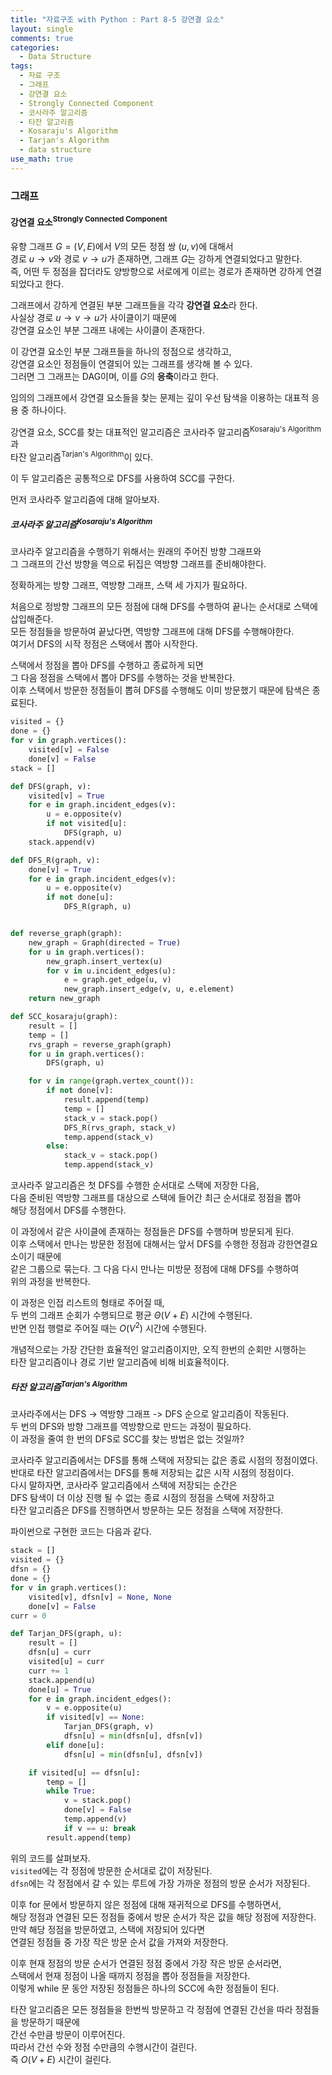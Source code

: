 ```yaml
---
title: "자료구조 with Python : Part 8-5 강연결 요소"
layout: single
comments: true
categories:
  - Data Structure
tags:
  - 자료 구조
  - 그래프
  - 강연결 요소
  - Strongly Connected Component
  - 코사라주 알고리즘
  - 타잔 알고리즘
  - Kosaraju's Algorithm
  - Tarjan's Algorithm
  - data structure
use_math: true
---
```


### 그래프

#### 강연결 요소<sup>Strongly Connected Component</sup>

유향 그래프 $G=(V, E)$에서 $V$의 모든 정점 쌍 $(u, v)$에 대해서  
경로 $u \to v$와 경로 $v \to u$가 존재하면, 그래프 $G$는 강하게 연결되었다고 말한다.  
즉, 어떤 두 정점을 잡더라도 양방향으로 서로에게 이르는 경로가 존재하면 강하게 연결되었다고 한다.  

그래프에서 강하게 연결된 부분 그래프들을 각각 **강연결 요소**라 한다.  
사실상 경로 $u \to v \to u$가 사이클이기 때문에  
강연결 요소인 부분 그래프 내에는 사이클이 존재한다.  

이 강연결 요소인 부분 그래프들을 하나의 정점으로 생각하고,  
강연결 요소인 정점들이 연결되어 있는 그래프를 생각해 볼 수 있다.  
그러면 그 그래프는 DAG이며, 이를 $G$의 **응축**이라고 한다.  

임의의 그래프에서 강연결 요소들을 찾는 문제는 깊이 우선 탐색을 이용하는 대표적 응용 중 하나이다.  

강연결 요소, SCC를 찾는 대표적인 알고리즘은 코사라주 알고리즘<sup>Kosaraju's Algorithm</sup>과  
타잔 알고리즘<sup>Tarjan's Algorithm</sup>이 있다.

이 두 알고리즘은 공통적으로 DFS를 사용하여 SCC를 구한다.  

먼저 코사라주 알고리즘에 대해 알아보자.

##### 코사라주 알고리즘<sup>Kosaraju's Algorithm</sup>

코사라주 알고리즘을 수행하기 위해서는 원래의 주어진 방향 그래프와  
그 그래프의 간선 방향을 역으로 뒤집은 역방향 그래프를 준비해야한다.

정확하게는 방향 그래프, 역방향 그래프, 스택 세 가지가 필요하다.  

처음으로 정방향 그래프의 모든 정점에 대해 DFS를 수행하여 끝나는 순서대로 스택에 삽입해준다.  
모든 정점들을 방문하여 끝났다면, 역방향 그래프에 대해 DFS를 수행해야한다.  
여기서 DFS의 시작 정점은 스택에서 뽑아 시작한다.

스택에서 정점을 뽑아 DFS를 수행하고 종료하게 되면  
그 다음 정점을 스택에서 뽑아 DFS를 수행하는 것을 반복한다.  
이후 스택에서 방문한 정점들이 뽑혀 DFS를 수행해도 이미 방문했기 때문에 탐색은 종료된다.

```python
visited = {}
done = {}
for v in graph.vertices():
    visited[v] = False
    done[v] = False
stack = []

def DFS(graph, v):
    visited[v] = True
    for e in graph.incident_edges(v):
        u = e.opposite(v)
        if not visited[u]:
            DFS(graph, u)
    stack.append(v)

def DFS_R(graph, v):
    done[v] = True
    for e in graph.incident_edges(v):
        u = e.opposite(v)
        if not done[u]:
            DFS_R(graph, u)


def reverse_graph(graph):
    new_graph = Graph(directed = True)
    for u in graph.vertices():
        new_graph.insert_vertex(u)
        for v in u.incident_edges(u):
            e = graph.get_edge(u, v)
            new_graph.insert_edge(v, u, e.element)
    return new_graph

def SCC_kosaraju(graph):
    result = []
    temp = []
    rvs_graph = reverse_graph(graph)
    for u in graph.vertices():
        DFS(graph, u)

    for v in range(graph.vertex_count()):
        if not done[v]:
            result.append(temp)
            temp = []
            stack_v = stack.pop()
            DFS_R(rvs_graph, stack_v)
            temp.append(stack_v)
        else:
            stack_v = stack.pop()
            temp.append(stack_v)
```

코사라주 알고리즘은 첫 DFS를 수행한 순서대로 스택에 저장한 다음,  
다음 준비된 역방향 그래프를 대상으로 스택에 들어간 최근 순서대로 정점을 뽑아  
해당 정점에서 DFS를 수행한다.

이 과정에서 같은 사이클에 존재하는 정점들은 DFS를 수행하며 방문되게 된다.  
이후 스택에서 만나는 방문한 정점에 대해서는 앞서 DFS를 수행한 정점과 강한연결요소이기 때문에  
같은 그룹으로 묶는다. 그 다음 다시 만나는 미방문 정점에 대해 DFS를 수행하여  
위의 과정을 반복한다.


이 과정은 인접 리스트의 형태로 주어질 때,  
두 번의 그래프 순회가 수행되므로 평균 $\Theta(V + E)$ 시간에 수행된다.  
반면 인접 행렬로 주어질 때는 $O(V^2)$ 시간에 수행된다.

개념적으로는 가장 간단한 효율적인 알고리즘이지만, 오직 한번의 순회만 시행하는  
타잔 알고리즘이나 경로 기반 알고리즘에 비해 비효율적이다.


##### 타잔 알고리즘<sup>Tarjan's Algorithm</sup>

코사라주에서는 DFS -> 역방향 그래프 -> DFS 순으로 알고리즘이 작동된다.  
두 번의 DFS와 방향 그래프를 역방향으로 만드는 과정이 필요하다.  
이 과정을 줄여 한 번의 DFS로 SCC를 찾는 방법은 없는 것일까?

코사라주 알고리즘에서는 DFS를 통해 스택에 저장되는 값은 종료 시점의 정점이였다.  
반대로 타잔 알고리즘에서는 DFS를 통해 저장되는 값은 시작 시점의 정점이다.  
다시 말하자면, 코사라주 알고리즘에서 스택에 저장되는 순간은  
DFS 탐색이 더 이상 진행 될 수 없는 종료 시점의 정점을 스택에 저장하고  
타잔 알고리즘은 DFS를 진행하면서 방문하는 모든 정점을 스택에 저장한다.

파이썬으로 구현한 코드는 다음과 같다.  

```python
stack = []
visited = {}
dfsn = {}
done = {}
for v in graph.vertices():
    visited[v], dfsn[v] = None, None
    done[v] = False
curr = 0

def Tarjan_DFS(graph, u):
    result = []
    dfsn[u] = curr
    visited[u] = curr
    curr += 1
    stack.append(u)
    done[u] = True
    for e in graph.incident_edges():
        v = e.opposite(u)
        if visited[v] == None:
            Tarjan_DFS(graph, v)
            dfsn[u] = min(dfsn[u], dfsn[v])
        elif done[u]:
            dfsn[u] = min(dfsn[u], dfsn[v])

    if visited[u] == dfsn[u]:
        temp = []
        while True:
            v = stack.pop()
            done[v] = False
            temp.append(v)
            if v == u: break
        result.append(temp)
```

위의 코드를 살펴보자.  
`visited`에는 각 정점에 방문한 순서대로 값이 저장된다.  
`dfsn`에는 각 정점에서 갈 수 있는 루트에 가장 가까운 정점의 방문 순서가 저장된다.  

이후 for 문에서 방문하지 않은 정점에 대해 재귀적으로 DFS를 수행하면서,  
해당 정점과 연결된 모든 정점들 중에서 방문 순서가 작은 값을 해당 정점에 저장한다.  
만약 해당 정점을 방문하였고, 스택에 저장되어 있다면  
연결된 정점들 중 가장 작은 방문 순서 값을 가져와 저장한다.  

이후 현재 정점의 방문 순서가 연결된 정점 중에서 가장 작은 방문 순서라면,  
스택에서 현재 정점이 나올 때까지 정점을 뽑아 정점들을 저장한다.  
이렇게 while 문 동안 저장된 정점들은 하나의 SCC에 속한 정점들이 된다.  


타잔 알고리즘은 모든 정점들을 한번씩 방문하고 각 정점에 연결된 간선을 따라 정점들을 방문하기 때문에  
간선 수만큼 방문이 이루어진다.  
따라서 간선 수와 정점 수만큼의 수행시간이 걸린다.  
즉 $O(V + E)$ 시간이 걸린다.

